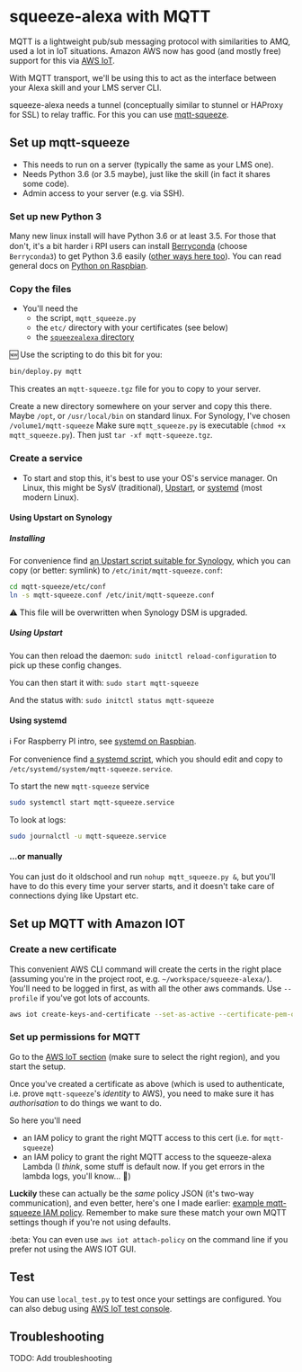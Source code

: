 squeeze-alexa with MQTT
=======================

MQTT is a lightweight pub/sub messaging protocol with similarities to AMQ, used a lot in IoT situations.
Amazon AWS now has good (and mostly free) support for this via [AWS IoT](https://aws.amazon.com/iot/).

With MQTT transport, we'll be using this to act as the interface between your Alexa skill and your LMS server CLI.

squeeze-alexa needs a tunnel (conceptually similar to stunnel or HAProxy for SSL) to relay traffic.
For this you can use [mqtt-squeeze](../mqtt_squeeze.py).


Set up mqtt-squeeze
-------------------
 * This needs to run on a server (typically the same as your LMS one).
 * Needs Python 3.6 (or 3.5 maybe), just like the skill (in fact it shares some code). 
 * Admin access to your server (e.g. via SSH).

### Set up new Python 3
Many new linux install will have Python 3.6 or at least 3.5.
For those that don't, it's a bit harder
:information_source: RPI users can install [Berryconda](https://github.com/jjhelmus/berryconda) (choose `Berryconda3`) to get Python 3.6 easily ([other ways here too](https://raspberrypi.stackexchange.com/questions/59381/how-do-i-update-my-rpi3-to-python-3-6)).
You can read general docs on [Python on Raspbian](https://www.raspberrypi.org/documentation/linux/software/python.md).

### Copy the files
 * You'll need the
   * the script, `mqtt_squeeze.py`
   * the `etc/` directory with your certificates (see below)
   * the [`squeezealexa` directory](../squeezealexa)

:new: Use the scripting to do this bit for you:
```bash
bin/deploy.py mqtt
```
This creates an `mqtt-squeeze.tgz` file for you to copy to your server.

Create a new directory somewhere on your server and copy this there.
Maybe `/opt`, or `/usr/local/bin` on standard linux. 
For Synology, I've chosen `/volume1/mqtt-squeeze`
Make sure `mqtt_squeeze.py` is executable (`chmod +x mqtt_squeeze.py`).
Then just `tar -xf mqtt-squeeze.tgz`.

### Create a service
 * To start and stop this, it's best to use your OS's service manager.
On Linux, this might be SysV (traditional), [Upstart](https://en.wikipedia.org/wiki/Upstart), or [systemd](https://en.wikipedia.org/wiki/Systemd) (most modern Linux).

#### Using Upstart on Synology
##### Installing
For convenience find [an Upstart script suitable for Synology](example-config/upstart/mqtt-squeeze.conf),
which you can copy (or better: symlink) to `/etc/init/mqtt-squeeze.conf`:

```bash
cd mqtt-squeeze/etc/conf
ln -s mqtt-squeeze.conf /etc/init/mqtt-squeeze.conf
```

:warning: This file will be overwritten when Synology DSM is upgraded. 

##### Using Upstart
You can then reload the daemon: `sudo initctl reload-configuration` to pick up these config changes.

You can then start it with:
`sudo start mqtt-squeeze`

And the status with:
`sudo initctl status mqtt-squeeze`

#### Using systemd
:information_source: For Raspberry PI intro, see [systemd on Raspbian](https://www.raspberrypi.org/documentation/linux/usage/systemd.md).

For convenience find [a systemd script](example-config/systemd/mqtt-squeeze.service),
which you should edit and copy to `/etc/systemd/system/mqtt-squeeze.service`.

To start the new `mqtt-squeeze` service
```bash
sudo systemctl start mqtt-squeeze.service
```

To look at logs:
```bash
sudo journalctl -u mqtt-squeeze.service 
```

#### ...or manually
You can just do it oldschool and run `nohup mqtt_squeeze.py &`,
but you'll have to do this every time your server starts,
and it doesn't take care of connections dying like Upstart etc.



Set up MQTT with Amazon IOT
---------------------------

### Create a new certificate

This convenient AWS CLI command will create the certs in the right place (assuming you're in the project root, e.g. `~/workspace/squeeze-alexa/`).
You'll need to be logged in first, as with all the other aws commands.
Use `--profile` if you've got lots of accounts.

```bash
aws iot create-keys-and-certificate --set-as-active --certificate-pem-outfile etc/certs/iot-certificate.pem.crt --private-key-outfile etc/certs/iot-private.pem.key
```


### Set up permissions for MQTT

Go to the [AWS IoT section](https://console.aws.amazon.com/iot/) (make sure to select the right region), and you start the setup.

Once you've created a certificate as above (which is used to authenticate, i.e. prove `mqtt-squeeze`'s _identity_ to AWS),
you need to make sure it has _authorisation_ to do things we want to do. 

 
So here you'll need 
 * an IAM policy to grant the right MQTT access to this cert (i.e. for `mqtt-squeeze`)
 * an IAM policy to grant the right MQTT access to the squeeze-alexa Lambda (I _think_, some stuff is default now. If you get errors in the lambda logs, you'll know... :thinking:)

**Luckily** these can actually be the _same_ policy JSON (it's two-way communication), and even better, here's one I made earlier: 
[example mqtt-squeeze IAM policy](example-config/iot-iam-policy.json).
Remember to make sure these match your own MQTT settings though if you're not using defaults.

:beta: You can even use `aws iot attach-policy` on the command line if you prefer not using the AWS IOT GUI.

Test
----

You can use `local_test.py` to test once your settings are configured.
You can also debug using [AWS IoT test console](https://console.aws.amazon.com/iot/home#/test).


Troubleshooting
---------------

TODO: Add troubleshooting
